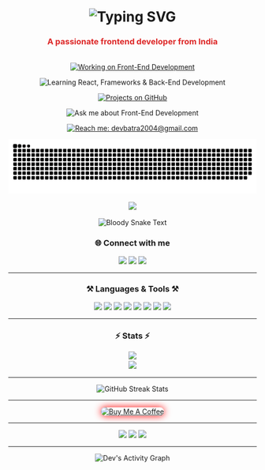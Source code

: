 <h1 align="center">
  <img src="https://readme-typing-svg.herokuapp.com?font=Share+Tech+Mono&size=45&duration=3000&pause=800&color=DD2727&center=true&vCenter=true&random=false&width=550&lines=🔥+System+Breached...;Hi+There!+👋;+I'm+Dev+Batra;⚡Frontend+Sorcerer;💀Code+Warrior+%7C+Bug+Slayer" alt="Typing SVG" />
</h1>

<h3 align="center"><b style="color:#DD2727;">A passionate frontend developer from India</b></h3><br>

<div align="center">

  <a href="https://github.com/devbatra2004/FED">
    <img
      src="https://readme-typing-svg.herokuapp.com/?font=Share+Tech+Mono&size=22&duration=3500&pause=1200&color=DD2727&center=true&vCenter=true&width=700&background=00000000&lines=🔭+I%E2%80%99m+currently+working+on+Front-End+Development"
      alt="Working on Front-End Development"
    />
  </a>

  <img
    src="https://readme-typing-svg.herokuapp.com/?font=Share+Tech+Mono&size=22&duration=3500&pause=1200&color=DD2727&center=true&vCenter=true&width=700&background=00000000&lines=🌱+Learning+React%2C+Frameworks+%26+Back-End+Development"
    alt="Learning React, Frameworks & Back-End Development"
  />

  <a href="https://github.com/devbatra2004">
    <img
      src="https://readme-typing-svg.herokuapp.com/?font=Share+Tech+Mono&size=22&duration=3500&pause=1200&color=DD2727&center=true&vCenter=true&width=700&background=00000000&lines=👨‍💻+All+of+my+projects+are+available+on+GitHub"
      alt="Projects on GitHub"
    />
  </a>

  <img
    src="https://readme-typing-svg.herokuapp.com/?font=Share+Tech+Mono&size=22&duration=3500&pause=1200&color=DD2727&center=true&vCenter=true&width=700&background=00000000&lines=💬+Ask+me+about+Front-End+Development"
    alt="Ask me about Front-End Development"
  />

  <a href="mailto:devbatra2004@gmail.com">
    <img
      src="https://readme-typing-svg.herokuapp.com/?font=Share+Tech+Mono&size=22&duration=3500&pause=1200&color=DD2727&center=true&vCenter=true&width=700&background=00000000&lines=📫+Reach+me%3A+devbatra2004%40gmail.com"
      alt="Reach me: devbatra2004@gmail.com"
    />
  </a>

</div>



<!-- Fiery Bloody Red Snake -->
<p align="center">
  <img src="https://raw.githubusercontent.com/Platane/snk/output/github-contribution-grid-snake-dark.svg"
       alt="snake animation"
       style="filter: hue-rotate(320deg) saturate(800%) brightness(0.9) contrast(200%);" />
</p>
<p align="center">
  <img src="https://readme-typing-svg.herokuapp.com?color=FF0000&size=32&center=true&vCenter=true&width=600&lines=🐍+Beware+the+Bloody+Snake+🔥;Danger+is+Coming+...;Run+Before+It+Bites+🩸" />
</p>

<p align="center">
  <img src="https://i.ibb.co/4Z0kzbs/bloody-text.gif" alt="Bloody Snake Text"/>
</p>


<h3 align="center"><b>🌐 Connect with me</b></h3>
<p align="center">
<a href="https://linkedin.com/in/dev batra" target="blank"><img src="https://img.shields.io/badge/LinkedIn-DD2727?style=for-the-badge&logo=linkedin&logoColor=white" /></a>
<a href="https://instagram.com/dev_batra_8" target="blank"><img src="https://img.shields.io/badge/Instagram-000000?style=for-the-badge&logo=instagram&logoColor=DD2727" /></a>
<a href="https://www.leetcode.com/devbatra2004" target="blank"><img src="https://img.shields.io/badge/LeetCode-800000?style=for-the-badge&logo=leetcode&logoColor=white" /></a>
</p>

---

<h3 align="center"><b>⚒️ Languages & Tools ⚒️</b></h3>

<p align="center">
  <img src="https://img.shields.io/badge/C-DD2727?style=for-the-badge&logo=c&logoColor=white" />
  <img src="https://img.shields.io/badge/C++-800000?style=for-the-badge&logo=cplusplus&logoColor=white" />
  <img src="https://img.shields.io/badge/HTML5-FF0000?style=for-the-badge&logo=html5&logoColor=white" />
  <img src="https://img.shields.io/badge/CSS3-000000?style=for-the-badge&logo=css3&logoColor=DD2727" />
  <img src="https://img.shields.io/badge/Java-8B0000?style=for-the-badge&logo=java&logoColor=white" />
  <img src="https://img.shields.io/badge/JavaScript-DD2727?style=for-the-badge&logo=javascript&logoColor=black" />
  <img src="https://img.shields.io/badge/Python-20232A?style=for-the-badge&logo=python&logoColor=DD2727" />
  <img src="https://img.shields.io/badge/React-000000?style=for-the-badge&logo=react&logoColor=FF0000" />
</p>

---

<h3 align="center"><b>⚡ Stats ⚡</b></h3>
<p align="center">
  <img src="https://github-readme-stats.vercel.app/api?username=devbatra2004&show_icons=true&theme=radical&title_color=DD2727&icon_color=FF0000&text_color=FFFFFF&bg_color=000000" height="180em" /><br>
  <img src="https://github-readme-stats.vercel.app/api/top-langs/?username=devbatra2004&layout=compact&theme=radical&title_color=DD2727&text_color=FFFFFF&bg_color=000000" height="180em" />
</p>

---

<!-- GitHub Streak Stats -->
<p align="center">
  <img src="https://github-readme-streak-stats.herokuapp.com/?user=devbatra2004&theme=radical&fire=DD2727&ring=FF0000&currStreakLabel=FFFFFF&background=000000&stroke=FF0000&sideNums=DD2727&sideLabels=FFFFFF" alt="GitHub Streak Stats" />
</p>

---

<!-- Buy Me a Coffee -->
<p align="center">
  <a href="https://www.buymeacoffee.com/dev">
    <img src="https://cdn.buymeacoffee.com/buttons/v2/default-red.png" height="50" width="210" alt="Buy Me A Coffee" style="box-shadow: 0px 0px 15px #FF0000; border-radius: 12px;" />
  </a>
</p>

---

<!-- Fiery Identity Badges -->
<p align="center">
  <img src="https://img.shields.io/badge/🔥_Bug_Slayer-DD2727?style=for-the-badge" />
  <img src="https://img.shields.io/badge/💀_Code_Warrior-000000?style=for-the-badge&logo=github" />
  <img src="https://img.shields.io/badge/⚡_Frontend_Sorcerer-8B0000?style=for-the-badge" />
</p>

---

<!-- Activity Graph -->
<p align="center">
  <img src="https://github-readme-activity-graph.vercel.app/graph?username=devbatra2004&bg_color=000000&color=DD2727&line=FF0000&point=FFFFFF&area=true&hide_border=true" alt="Dev's Activity Graph" />
</p>
